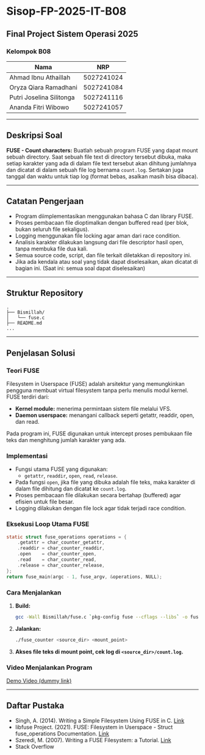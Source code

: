 # Sisop-FP-2025-IT-B08

## Final Project Sistem Operasi 2025

### Kelompok B08
| Nama                        | NRP         |
|-----------------------------|-------------|
| Ahmad Ibnu Athaillah        | 5027241024  |
| Oryza Qiara Ramadhani       | 5027241084  |
| Putri Joselina Silitonga    | 5027241116  |
| Ananda Fitri Wibowo         | 5027241057  |

---

## Deskripsi Soal
**FUSE - Count characters:**
Buatlah sebuah program FUSE yang dapat mount sebuah directory. Saat sebuah file text di directory tersebut dibuka, maka setiap karakter yang ada di dalam file text tersebut akan dihitung jumlahnya dan dicatat di dalam sebuah file log bernama `count.log`. Sertakan juga tanggal dan waktu untuk tiap log (format bebas, asalkan masih bisa dibaca).

---

## Catatan Pengerjaan
- Program diimplementasikan menggunakan bahasa C dan library FUSE.
- Proses pembacaan file dioptimalkan dengan buffered read (per blok, bukan seluruh file sekaligus).
- Logging menggunakan file locking agar aman dari race condition.
- Analisis karakter dilakukan langsung dari file descriptor hasil open, tanpa membuka file dua kali.
- Semua source code, script, dan file terkait diletakkan di repository ini.
- Jika ada kendala atau soal yang tidak dapat diselesaikan, akan dicatat di bagian ini. (Saat ini: semua soal dapat diselesaikan)

---

## Struktur Repository
```
.
├── Bismillah/
│   └── fuse.c
├── README.md
...
```

---

## Penjelasan Solusi
### Teori FUSE
Filesystem in Userspace (FUSE) adalah arsitektur yang memungkinkan pengguna membuat virtual filesystem tanpa perlu menulis modul kernel. FUSE terdiri dari:
- **Kernel module:** menerima permintaan sistem file melalui VFS.
- **Daemon userspace:** menangani callback seperti getattr, readdir, open, dan read.

Pada program ini, FUSE digunakan untuk intercept proses pembukaan file teks dan menghitung jumlah karakter yang ada.

### Implementasi
- Fungsi utama FUSE yang digunakan:
  - `getattr`, `readdir`, `open`, `read`, `release`.
- Pada fungsi `open`, jika file yang dibuka adalah file teks, maka karakter di dalam file dihitung dan dicatat ke `count.log`.
- Proses pembacaan file dilakukan secara bertahap (buffered) agar efisien untuk file besar.
- Logging dilakukan dengan file lock agar tidak terjadi race condition.

### Eksekusi Loop Utama FUSE
```c
static struct fuse_operations operations = {
    .getattr = char_counter_getattr,
    .readdir = char_counter_readdir,
    .open    = char_counter_open,
    .read    = char_counter_read,
    .release = char_counter_release,
};
return fuse_main(argc - 1, fuse_argv, &operations, NULL);
```

### Cara Menjalankan
1. **Build:**
   ```bash
   gcc -Wall Bismillah/fuse.c `pkg-config fuse --cflags --libs` -o fuse_counter
   ```
2. **Jalankan:**
   ```bash
   ./fuse_counter <source_dir> <mount_point>
   ```
3. **Akses file teks di mount point, cek log di `<source_dir>/count.log`.**

### Video Menjalankan Program
[Demo Video (dummy link)](https://youtu.be/dummy-link)

---

## Daftar Pustaka
- Singh, A. (2014). Writing a Simple Filesystem Using FUSE in C. [Link](https://www.cs.nmsu.edu/~pfeiffer/classes/474/notes/FUSE/Fuse-tutorial.pdf)
- libfuse Project. (2021). FUSE: Filesystem in Userspace - Struct fuse_operations Documentation. [Link](https://libfuse.github.io/doxygen/structfuse__operations.html)
- Szeredi, M. (2007). Writing a FUSE Filesystem: a Tutorial. [Link](https://github.com/libfuse/libfuse/wiki/Writing-Your-Own-Filesystem)
- Stack Overflow
